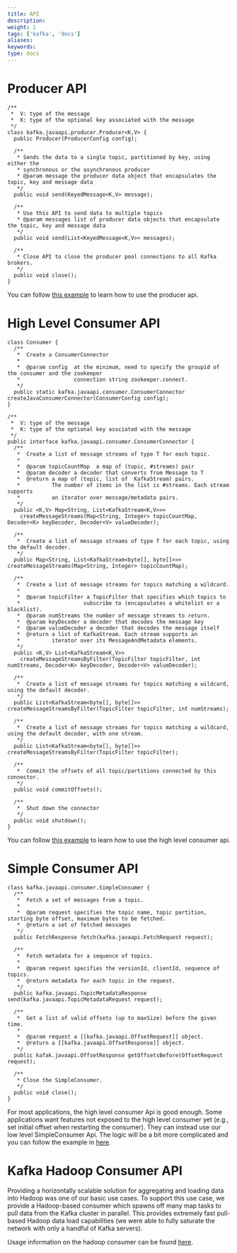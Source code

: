 ```yaml
---
title: API
description: 
weight: 1
tags: ['kafka', 'docs']
aliases: 
keywords: 
type: docs
---
```


# Producer API
    
    
    /**
     *  V: type of the message
     *  K: type of the optional key associated with the message
     */
    class kafka.javaapi.producer.Producer<K,V> {
      public Producer(ProducerConfig config);
    
      /**
       * Sends the data to a single topic, partitioned by key, using either the
       * synchronous or the asynchronous producer
       * @param message the producer data object that encapsulates the topic, key and message data
       */
      public void send(KeyedMessage<K,V> message);
    
      /**
       * Use this API to send data to multiple topics
       * @param messages list of producer data objects that encapsulate the topic, key and message data
       */
      public void send(List<KeyedMessage<K,V>> messages);
    
      /**
       * Close API to close the producer pool connections to all Kafka brokers.
       */
      public void close();
    }
    
    

You can follow [this example](https://cwiki.apache.org/confluence/display/KAFKA/0.8.0+Producer+Example "Kafka 0.8 producer example") to learn how to use the producer api. 

# High Level Consumer API
    
    
    class Consumer {
      /**
       *  Create a ConsumerConnector
       *
       *  @param config  at the minimum, need to specify the groupid of the consumer and the zookeeper
       *                 connection string zookeeper.connect.
       */
      public static kafka.javaapi.consumer.ConsumerConnector createJavaConsumerConnector(ConsumerConfig config);
    }
    
    /**
     *  V: type of the message
     *  K: type of the optional key assciated with the message
     */
    public interface kafka.javaapi.consumer.ConsumerConnector {
      /**
       *  Create a list of message streams of type T for each topic.
       *
       *  @param topicCountMap  a map of (topic, #streams) pair
       *  @param decoder a decoder that converts from Message to T
       *  @return a map of (topic, list of  KafkaStream) pairs.
       *          The number of items in the list is #streams. Each stream supports
       *          an iterator over message/metadata pairs.
       */
      public <K,V> Map<String, List<KafkaStream<K,V>>>
        createMessageStreams(Map<String, Integer> topicCountMap, Decoder<K> keyDecoder, Decoder<V> valueDecoder);
    
      /**
       *  Create a list of message streams of type T for each topic, using the default decoder.
       */
      public Map<String, List<KafkaStream<byte[], byte[]>>> createMessageStreams(Map<String, Integer> topicCountMap);
    
      /**
       *  Create a list of message streams for topics matching a wildcard.
       *
       *  @param topicFilter a TopicFilter that specifies which topics to
       *                    subscribe to (encapsulates a whitelist or a blacklist).
       *  @param numStreams the number of message streams to return.
       *  @param keyDecoder a decoder that decodes the message key
       *  @param valueDecoder a decoder that decodes the message itself
       *  @return a list of KafkaStream. Each stream supports an
       *          iterator over its MessageAndMetadata elements.
       */
      public <K,V> List<KafkaStream<K,V>>
        createMessageStreamsByFilter(TopicFilter topicFilter, int numStreams, Decoder<K> keyDecoder, Decoder<V> valueDecoder);
    
      /**
       *  Create a list of message streams for topics matching a wildcard, using the default decoder.
       */
      public List<KafkaStream<byte[], byte[]>> createMessageStreamsByFilter(TopicFilter topicFilter, int numStreams);
    
      /**
       *  Create a list of message streams for topics matching a wildcard, using the default decoder, with one stream.
       */
      public List<KafkaStream<byte[], byte[]>> createMessageStreamsByFilter(TopicFilter topicFilter);
    
      /**
       *  Commit the offsets of all topic/partitions connected by this connector.
       */
      public void commitOffsets();
    
      /**
       *  Shut down the connector
       */
      public void shutdown();
    }
    
    

You can follow [this example](https://cwiki.apache.org/confluence/display/KAFKA/Consumer+Group+Example "Kafka 0.8 consumer example") to learn how to use the high level consumer api. 

# Simple Consumer API
    
    
    class kafka.javaapi.consumer.SimpleConsumer {
      /**
       *  Fetch a set of messages from a topic.
       *
       *  @param request specifies the topic name, topic partition, starting byte offset, maximum bytes to be fetched.
       *  @return a set of fetched messages
       */
      public FetchResponse fetch(kafka.javaapi.FetchRequest request);
    
      /**
       *  Fetch metadata for a sequence of topics.
       *
       *  @param request specifies the versionId, clientId, sequence of topics.
       *  @return metadata for each topic in the request.
       */
      public kafka.javaapi.TopicMetadataResponse send(kafka.javaapi.TopicMetadataRequest request);
    
      /**
       *  Get a list of valid offsets (up to maxSize) before the given time.
       *
       *  @param request a [[kafka.javaapi.OffsetRequest]] object.
       *  @return a [[kafka.javaapi.OffsetResponse]] object.
       */
      public kafak.javaapi.OffsetResponse getOffsetsBefore(OffsetRequest request);
    
      /**
       * Close the SimpleConsumer.
       */
      public void close();
    }
    

For most applications, the high level consumer Api is good enough. Some applications want features not exposed to the high level consumer yet (e.g., set initial offset when restarting the consumer). They can instead use our low level SimpleConsumer Api. The logic will be a bit more complicated and you can follow the example in [here](https://cwiki.apache.org/confluence/display/KAFKA/0.8.0+SimpleConsumer+Example "Kafka 0.8 SimpleConsumer example"). 

# Kafka Hadoop Consumer API

Providing a horizontally scalable solution for aggregating and loading data into Hadoop was one of our basic use cases. To support this use case, we provide a Hadoop-based consumer which spawns off many map tasks to pull data from the Kafka cluster in parallel. This provides extremely fast pull-based Hadoop data load capabilities (we were able to fully saturate the network with only a handful of Kafka servers). 

Usage information on the hadoop consumer can be found [here](https://github.com/linkedin/camus/). 
